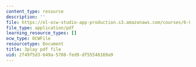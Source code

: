 ```yaml
---
content_type: resource
description: ''
file: https://ol-ocw-studio-app-production.s3.amazonaws.com/courses/6-890-algorithmic-lower-bounds-fun-with-hardness-proofs-fall-2014/2f49f5d3649a5788fed9df55548169a9_Ih0cPR745fM.pdf
file_type: application/pdf
learning_resource_types: []
ocw_type: OCWFile
resourcetype: Document
title: 3play pdf file
uid: 2f49f5d3-649a-5788-fed9-df55548169a9
---
```

